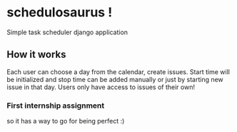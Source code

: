 # schedulosaurus !
Simple task scheduler django application

## How it works
Each user can choose a day from the calendar, create issues.
Start time will be initialized and stop time can be added manually or just by starting new issue in that day.
Users only have access to issues of their own!

### First internship assignment
so it has a way to go for being perfect :)
